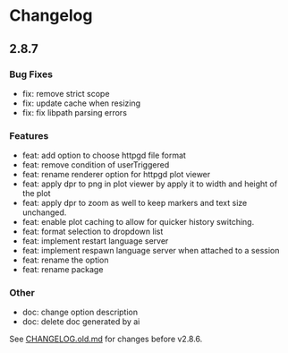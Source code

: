 # Changelog

## 2.8.7

### Bug Fixes

* fix: remove strict scope
* fix: update cache when resizing
* fix: fix libpath parsing errors

### Features

* feat: add option to choose httpgd file format
* feat: remove condition of userTriggered
* feat: rename renderer option for httpgd plot viewer
* feat: apply dpr to png in plot viewer by apply it to width and height of the plot
* feat: apply dpr to zoom as well to keep markers and text size unchanged.
* feat: enable plot caching to allow for quicker history switching.
* feat: format selection to dropdown list
* feat: implement restart language server
* feat: implement respawn language server when attached to a session
* feat: rename the option
* feat: rename package

### Other

* doc: change option description
* doc: delete doc generated by ai

See [CHANGELOG.old.md](https://github.com/TTTPOB/vscode-R/blob/master/CHANGELOG.old.md) for changes before v2.8.6.

<!-- generated by git-cliff -->
